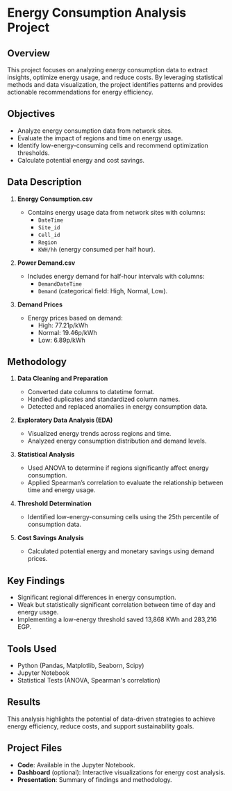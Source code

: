 # Energy Consumption Analysis Project  

## Overview  
This project focuses on analyzing energy consumption data to extract insights, optimize energy usage, and reduce costs. By leveraging statistical methods and data visualization, the project identifies patterns and provides actionable recommendations for energy efficiency.  

## Objectives  
- Analyze energy consumption data from network sites.  
- Evaluate the impact of regions and time on energy usage.  
- Identify low-energy-consuming cells and recommend optimization thresholds.  
- Calculate potential energy and cost savings.  

## Data Description  
1. **Energy Consumption.csv**  
   - Contains energy usage data from network sites with columns:  
     - `DateTime`  
     - `Site_id`  
     - `Cell_id`  
     - `Region`  
     - `KWH/hh` (energy consumed per half hour).  

2. **Power Demand.csv**  
   - Includes energy demand for half-hour intervals with columns:  
     - `DemandDateTime`  
     - `Demand` (categorical field: High, Normal, Low).  

3. **Demand Prices**  
   - Energy prices based on demand:  
     - High: 77.21p/kWh  
     - Normal: 19.46p/kWh  
     - Low: 6.89p/kWh  

## Methodology  
1. **Data Cleaning and Preparation**  
   - Converted date columns to datetime format.  
   - Handled duplicates and standardized column names.  
   - Detected and replaced anomalies in energy consumption data.  

2. **Exploratory Data Analysis (EDA)**  
   - Visualized energy trends across regions and time.  
   - Analyzed energy consumption distribution and demand levels.  

3. **Statistical Analysis**  
   - Used ANOVA to determine if regions significantly affect energy consumption.  
   - Applied Spearman’s correlation to evaluate the relationship between time and energy usage.  

4. **Threshold Determination**  
   - Identified low-energy-consuming cells using the 25th percentile of consumption data.  

5. **Cost Savings Analysis**  
   - Calculated potential energy and monetary savings using demand prices.  

## Key Findings  
- Significant regional differences in energy consumption.  
- Weak but statistically significant correlation between time of day and energy usage.  
- Implementing a low-energy threshold saved 13,868 KWh and 283,216 EGP.  

## Tools Used  
- Python (Pandas, Matplotlib, Seaborn, Scipy)  
- Jupyter Notebook  
- Statistical Tests (ANOVA, Spearman's correlation)  

## Results  
This analysis highlights the potential of data-driven strategies to achieve energy efficiency, reduce costs, and support sustainability goals.  

## Project Files  
- **Code**: Available in the Jupyter Notebook.  
- **Dashboard** (optional): Interactive visualizations for energy cost analysis.  
- **Presentation**: Summary of findings and methodology.  
